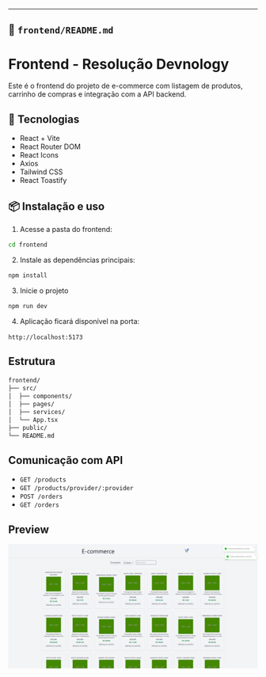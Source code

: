 
---

## 📁 `frontend/README.md`

# Frontend - Resolução Devnology

Este é o frontend do projeto de e-commerce com listagem de produtos, carrinho de compras e integração com a API backend.

## 🚀 Tecnologias

- React + Vite
- React Router DOM
- React Icons
- Axios
- Tailwind CSS
- React Toastify

## 📦 Instalação e uso

1. Acesse a pasta do frontend:

```bash
cd frontend
```

2. Instale as dependências principais:

```bash
npm install
```

3. Inicie o projeto

```bash
npm run dev
```

4. Aplicação ficará disponível na porta:

`http://localhost:5173`

## Estrutura
```
frontend/
├── src/
│  ├── components/
│  ├── pages/
│  ├── services/
│  └── App.tsx
├── public/
└── README.md
```
## Comunicação com API

- `GET /products`
- `GET /products/provider/:provider`
- `POST /orders`
- `GET /orders`

## Preview

![screenshot](./public/Captura%20de%20tela%202025-06-20%20012905.png)

